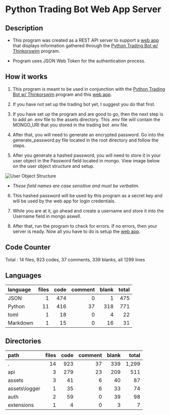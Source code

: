 # Python Trading Bot Web App Server

## Description

- This program was created as a REST API server to support a [web app](https://github.com/TreyThomas93/tos-python-bot-web-app) that displays information gathered through the [Python Trading Bot w/ Thinkorswim](https://github.com/TreyThomas93/python-trading-bot-with-thinkorswim) program.

- Program uses JSON Web Token for the authentication process.

## How it works

1. This program is meant to be used in conjunction with the [Python Trading Bot w/ Thinkorswim](https://github.com/TreyThomas93/python-trading-bot-with-thinkorswim) program and this [web app](https://github.com/TreyThomas93/tos-python-bot-web-app).

2. If you have not set up the trading bot yet, I suggest you do that first.

3. If you have set up the program and are good to go, then the next step is to add an .env file to the assets directory. This .env file will contain the MONGO_URI that you stored in the trading bot .env file.

4. After that, you will need to generate an encrypted password. Go into the generate_password.py file located in the root directory and follow the steps.

5. After you generate a hashed password, you will need to store it in your user object in the Password field located in mongo. View image below on the user object structure and setup.

![User Object Structure](assets/img/user.png)

- _These field names are case sensitive and must be verbatim._

6. This hashed password will be used by this program as a secret key and will be used by the web app for login credentials.

7. While you are at it, go ahead and create a username and store it into the Username field in mongo aswell.

8. After that, run the program to check for errors. If no errors, then your server is ready. Now all you have to do is setup the [web app](https://github.com/TreyThomas93/tos-python-bot-web-app).

## Code Counter

Total : 14 files, 923 codes, 37 comments, 339 blanks, all 1299 lines

## Languages

| language | files | code | comment | blank | total |
| :------- | ----: | ---: | ------: | ----: | ----: |
| JSON     |     1 |  474 |       0 |     1 |   475 |
| Python   |    11 |  416 |      37 |   318 |   771 |
| toml     |     1 |   18 |       0 |     4 |    22 |
| Markdown |     1 |   15 |       0 |    16 |    31 |

## Directories

| path          | files | code | comment | blank | total |
| :------------ | ----: | ---: | ------: | ----: | ----: |
| .             |    14 |  923 |      37 |   339 | 1,299 |
| api           |     3 |  279 |      23 |   209 |   511 |
| assets        |     3 |   41 |       6 |    40 |    87 |
| assets\logger |     1 |   35 |       6 |    33 |    74 |
| auth          |     2 |   59 |       0 |    39 |    98 |
| extensions    |     1 |    4 |       0 |     3 |     7 |

